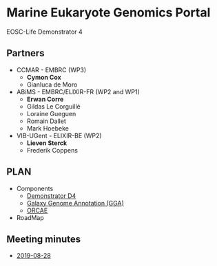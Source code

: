 # Marine Eukaryote Genomics Portal
EOSC-Life Demonstrator 4

## Partners
 - CCMAR - EMBRC (WP3)
   - **Cymon Cox**
   - Gianluca de Moro
 - ABiMS - EMBRC/ELIXIR-FR (WP2 and WP1)
   - **Erwan Corre**
   - Gildas Le Corguillé
   - Loraine Gueguen
   - Romain Dallet
   - Mark Hoebeke
 - VIB-UGent - ELIXIR-BE (WP2)
   - **Lieven Sterck**
   - Frederik Coppens


## PLAN
 - Components
   - [Demonstrator D4](demonstrator/)
   - [Galaxy Genome Annotation (GGA)](gga/)
   - [ORCAE](orcae)
 - RoadMap


## Meeting minutes
 - [2019-08-28](meeting_minutes/2019-08-28.md)
 
